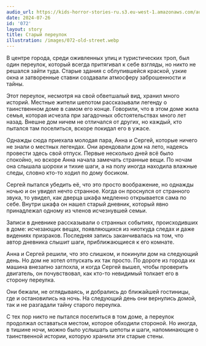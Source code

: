 ```yaml
---
audio_url: https://kids-horror-stories-ru.s3.eu-west-1.amazonaws.com/audio/072-old-street.mp3
date: 2024-07-26
id: '072'
layout: story
title: Старый переулок
illustration: /images/072-old-street.webp
---
```


В центре города, среди оживленных улиц и туристических троп, был один переулок, который всегда притягивал к себе взгляды, но никто не решался зайти туда. Старые здания с облупившейся краской, узкие окна и затворенные ставни создавали атмосферу заброшенности и тайны.

Этот переулок, несмотря на свой обветшалый вид, хранил много историй. Местные жители шепотом рассказывали легенду о таинственном доме в самом его конце. Говорили, что в этом доме жила семья, которая исчезла при загадочных обстоятельствах много лет назад. Внешне дом ничем не отличался от других, но каждый, кто пытался там поселиться, вскоре покидал его в ужасе.

Однажды сюда приехала молодая пара, Анна и Сергей, которые ничего не знали о местных легендах. Они арендовали дом на лето, надеясь провести здесь свой отпуск. Первые несколько дней всё было спокойно, но вскоре Анна начала замечать странные вещи. По ночам она слышала шорохи и тихие шаги, а на полу иногда находила влажные следы, словно кто-то ходил по дому босиком.

Сергей пытался убедить её, что это просто воображение, но однажды ночью и он увидел нечто странное. Когда он проснулся от странного звука, то увидел, как дверца шкафа медленно открывается сама по себе. Внутри шкафа он нашел старый дневник, который явно принадлежал одному из членов исчезнувшей семьи.

Записи в дневнике рассказывали о странных событиях, происходивших в доме: исчезающих вещах, появляющихся из ниоткуда следах и даже видениях призраков. Последняя запись заканчивалась на том, что автор дневника слышит шаги, приближающиеся к его комнате.

Анна и Сергей решили, что это слишком, и покинули дом на следующий день. Но дом не хотел отпускать их так просто. По дороге из города их машина внезапно заглохла, и когда Сергей вышел, чтобы проверить двигатель, он почувствовал, как кто-то невидимый толкает его в сторону переулка.

Они бежали, не оглядываясь, и добрались до ближайшей гостиницы, где и остановились на ночь. На следующий день они вернулись домой, так и не разгадали тайну старого переулка.

С тех пор никто не пытался поселиться в том доме, а переулок продолжал оставаться местом, которое обходили стороной. Но иногда, в тишине ночи, можно было услышать шепоты и шаги, напоминающие о таинственной истории, которую хранили эти старые стены.